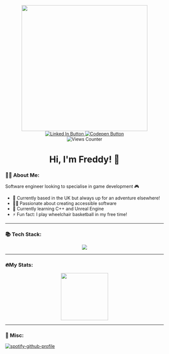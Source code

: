<div id="header" align="center">
  <img src="https://media.giphy.com/media/v1.Y2lkPTc5MGI3NjExcmZnOWYzYnV4NzNsMW56azNja25sZHhyZ2xkNXZrMGgzanFtbGV3MSZlcD12MV9pbnRlcm5hbF9naWZfYnlfaWQmY3Q9Zw/L1R1tvI9svkIWwpVYr/giphy.gif" width="400"/>
  <div id="badges" align="center">
    <a href="https://www.linkedin.com/in/freddy-henderson-a53435272/">
      <img src="https://img.shields.io/badge/LinkedIn-blue?logo=linkedin&logoColor=white&style=for-the-badge" alt="Linked In Button"/>
    </a>
    <a href="https://codepen.io/freddy907">
      <img src="https://img.shields.io/badge/CodePen-yellow?logo=codepen&logoColor=white&style=for-the-badge" alt="Codepen Button"/>
    </a>
    <br>
    <img src="https://komarev.com/ghpvc/?username=henderson907&style=flat-square&color=blue" alt="Views Counter"/>
  </div>
  <h1>Hi, I'm Freddy! 👋</h1>
</div>


### 👩‍💻 About Me:
Software engineer looking to specialise in game development 🎮
- 🏡 Currently based in the UK but always up for an adventure elsewhere!
- 👩‍🦽 Passionate about creating accessible software
- 🌱 Currently learning C++ and Unreal Engine
- ⚡ Fun fact: I play wheelchair basketball in my free time!

---

### 📚 Tech Stack:

<p align="center">
  <a href="https://skillicons.dev">
    <img src="https://skillicons.dev/icons?i=cpp,unreal,ruby,rails,js,postgres,html,css,sass,matlab,r,heroku,git,figma" />
  </a>
</p>

---

### 🔥My Stats:

<div align="center">
<!--   <a href="https://git.io/streak-stats">
    <img height=150 align="center" src="http://github-readme-streak-stats.herokuapp.com?user=henderson907&theme=neon-dark&background=000000&date_format=d/n/y" />
  </a> -->
  <a href="https://github.com/anuraghazra/convoychat">
    <img height=150 align="center" src="https://github-readme-stats.vercel.app/api/top-langs?username=henderson907&layout=compact&theme=vision-friendly-dark&langs_count=8&card_width=320" />
  </a>
</div>


---

### 🦖 Misc:

[![spotify-github-profile](https://spotify-github-profile.kittinanx.com/api/view?uid=perigrin9&cover_image=true&theme=novatorem&show_offline=false&background_color=121212&interchange=false&bar_color=53b14f&bar_color_cover=true)](https://github.com/kittinan/spotify-github-profile)
